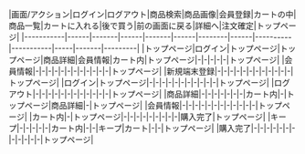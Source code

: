 |画面/アクション|ログイン|ログアウト|商品検索|商品画像|会員登録|カートの中|商品一覧|カートに入れる|後で買う|前の画面に戻る|詳細へ|注文確定|トップページ|
|-----------|------|-------|------|-------|------|--------|------|----------|-----------|-----|-------|---------|
|トップページ|ログイン|トップページ|トップページ|商品詳細|会員情報|カート内|トップページ|-|-|-|-|-|トップページ|
|会員情報|-|-|-|-|-|-|-|-|-|-|-|-|トップページ|
|新規端末登録|-|-|-|-|-|-|-|-|-|-|-|-|トップページ|
|ログイン|トップページ|-|-|-|-|-|-|-|-|-|-|-|トップページ|
|ログアウト|-|-|-|-|-|-|-|-|-|-|-|-|トップページ|
|商品詳細|-|-|-|-|-|-|-|カート内|-|トップページ|商品詳細|-|トップページ|
|会員情報|-|-|-|-|-|-|-|-|-|-|-|-|トップページ|
|カート内|-|トップページ|-|-|-|-|-|-|-|-|-|購入完了|トップページ|
|キープ|-|-|-|-|-|カート内|-|-|キープ|カート|-|-|トップページ|
|購入完了|-|-|-|-|-|-|-|-|-|-|-|-|トップページ|
